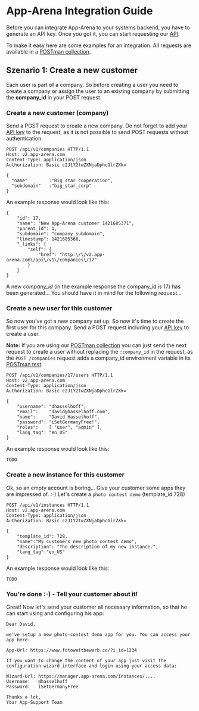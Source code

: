# App-Arena Integration Guide #

Before you can integrate App-Arena to your systems backend, you have to generate an API key. Once you got it, you can start requesting our [API](api).

To make it easy here are some examples for an integration. All requests are available in a [POSTman collection](postman).

## Szenario 1: Create a new customer
Each user is part of a company. So before creating a user you need to create a company or assign the user to an existing company by submitting the **company_id** in your POST request.

### Create a new customer (company)
Send a POST request to create a new company. Do not forget to add your [API key](api_key) to the request, as it is not possible to send POST requests without authentication.
    
    POST /api/v1/companies HTTP/1.1
    Host: v2.app-arena.com
    Content-Type: application/json
    Authorization: Basic c2J1Y2twZXNjaDphcGlrZXk=

    {
      "name"		:"Big star cooperation",
      "subdomain"	:"big_star_corp"
    }

An example response would look like this:

    {
        "id": 17,
        "name": "New App-Arena customer 1421685371",
        "parent_id": 1,
        "subdomain": "company_subdomain",
        "timestamp": 1421685366,
        "_links": {
            "self": {
                "href": "http:\/\/v2.app-arena.com\/api\/v1\/companies\/17"
            }
        }
    }

A new *company_id* (in the example response the company_id is 17) has been generated... You should have it in mind for the following request...

### Create a new user for this customer

So now you've got a new company set up. So now it's time to create the first user for this company. Send a POST request including your [API key](api_key) to create a user. 

**Note:** If you are using our [POSTman collection](postman) you can just send the next request to create a user without replacing the `:company_id` in the request, as the `POST /companies` request adds a company_id environment variable in its <a href="https://www.getpostman.com/docs/jetpacks_writing_tests" target="_blank">POSTman test</a>.
    
    POST /api/v1/companies/17/users HTTP/1.1
    Host: v2.app-arena.com
    Content-Type: application/json
    Authorization: Basic c2J1Y2twZXNjaDphcGlrZXk=

    {
        "username":	"dhasselhoff",
        "email":	"david@hasselhoff.com",
        "name":	    "David Hasselhoff",
        "password":	"iSetGermanyFree!",
        "roles":	[ "user", "admin" ],
        "lang_tag":	"en_US"
    }

An example response would look like this:

    TODO

### Create a new instance for this customer

Ok, so an empty account is boring... Give your customer some apps they are impressed of. :-) Let's create a `photo contest demo` (template_id 728)
    
    POST /api/v1/instances HTTP/1.1
    Host: v2.app-arena.com
    Content-Type: application/json
    Authorization: Basic c2J1Y2twZXNjaDphcGlrZXk=

    {
        "template_id": 728,
        "name":"My customers new photo contest demo",
        "description": "The description of my new instance.",
        "lang_tag":"en_US"
    }

An example response would look like this:

    TODO

### You're done :-) - Tell your customer about it!

Great! Now let's send your customer all necessary information, so that he can start using and configuring his app:

    Dear David,
    
    we've setup a new photo-contest demo app for you. You can access your app here:
    
    App-Url: https://www.fotowettbewerb.co/?i_id=1234
    
    If you want to change the content of your app just visit the configuration wizard interface and login using your access data:
    
    Wizard-Url: https://manager.app-arena.com/instances/....
    Username:   dhasselhoff
    Password:   iSetGermanyFree
    
    Thanks a lot,
    Your App-Support Team
    

    